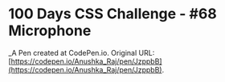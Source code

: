 # 100 Days CSS Challenge - #68 Microphone
 _A Pen created at CodePen.io. Original URL: [https://codepen.io/Anushka_Raj/pen/JzppbB](https://codepen.io/Anushka_Raj/pen/JzppbB).

 